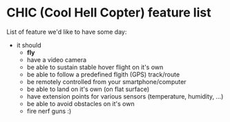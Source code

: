# CHIC (Cool HelI Copter) feature list

List of feature we'd like to have some day:

- it should
	- **fly**
	- have a video camera
	- be able to sustain stable hover flight on it's own
	- be able to follow a predefined flgith (GPS) track/route
	- be remotely controlled from your smartphone/computer
	- be able to land on it's own (on flat surface)
	- have extension points for various sensors (temperature, humidity, …)
	- be able to avoid obstacles on it's own
	- fire nerf guns :)
